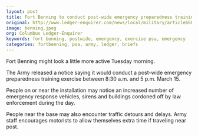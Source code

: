 ```yaml
---
layout: post
title: Fort Benning to conduct post-wide emergency preparedness training exercise
original: http://www.ledger-enquirer.com/news/local/military/article66069927.html
image: benning.jpeg
org: Columbus Ledger-Enquirer
keywords: fort benning, postwide, emergency, exercise psa, emergency
categories: fortbenning, psa, army, ledger, briefs
---
```


Fort Benning might look a little more active Tuesday morning.

<!--break-->

The Army released a notice saying it would conduct a post-wide emergency preparedness training exercise between 8:30 a.m. and 5 p.m. March 15.

People on or near the installation may notice an increased number of emergency response vehicles, sirens and buildings cordoned off by law enforcement during the day.

People near the base may also encounter traffic detours and delays. Army staff encourages motorists to allow themselves extra time if traveling near post.